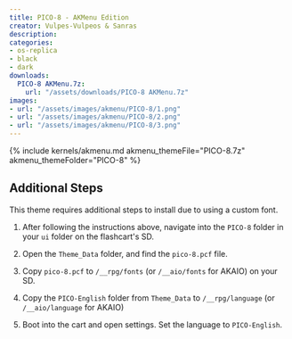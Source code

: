 ```yaml
---
title: PICO-8 - AKMenu Edition
creator: Vulpes-Vulpeos & Sanras
description: 
categories:
- os-replica
- black
- dark
downloads:
  PICO-8 AKMenu.7z:
    url: "/assets/downloads/PICO-8 AKMenu.7z"
images:
- url: "/assets/images/akmenu/PICO-8/1.png"
- url: "/assets/images/akmenu/PICO-8/2.png"
- url: "/assets/images/akmenu/PICO-8/3.png"
---
```


{% include kernels/akmenu.md akmenu_themeFile="PICO-8.7z" akmenu_themeFolder="PICO-8" %}

## Additional Steps

 This theme requires additional steps to install due to using a custom font.

1. After following the instructions above, navigate into the `PICO-8` folder in your `ui` folder on the flashcart's SD.

1. Open the `Theme_Data` folder, and find the `pico-8.pcf` file.

1. Copy `pico-8.pcf` to `/__rpg/fonts` (or `/__aio/fonts` for AKAIO) on your SD.

1. Copy the `PICO-English` folder from `Theme_Data` to `/__rpg/language` (or `/__aio/language` for AKAIO)

1. Boot into the cart and open settings. Set the language to `PICO-English`.
